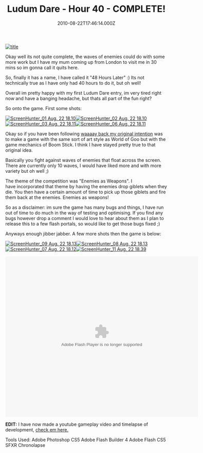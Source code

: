 ﻿---
coverImage: /images/fallback-post-header.png
date: "2010-08-22T17:46:14.000Z"
tags:
  - finished
  - flash
  - game
  - games
  - leiro
  - ludum
  - project
title: Ludum Dare - Hour 40 - COMPLETE!
oldUrl: /48-hours-later/ludum-dare-hour-40-complete
---

[![](https://www.mikecann.blog/wp-content/uploads/2010/08/title.png "title")](https://www.mikecann.blog/wp-content/uploads/2010/08/title.png)

Okay well its not quite complete, the waves of enemies could do with some more work but I have my mum coming up from London to visit me in 30 mins so im gonna call it quits here.

<!-- more -->

So, finally it has a name, I have called it "48 Hours Later" :) Its not technically true as I have only had 40 hours to do it, but oh well!

Overall im pretty happy with my first Ludum Dare entry, im very tired right now and have a banging headache, but thats all part of the fun right?

So onto the game. First some shots:

[![](https://www.mikecann.blog/wp-content/uploads/2010/08/ScreenHunter_01-Aug.-22-18.101-300x270.jpg "ScreenHunter_01 Aug. 22 18.10")](https://www.mikecann.blog/wp-content/uploads/2010/08/ScreenHunter_01-Aug.-22-18.101.jpg)[![](https://www.mikecann.blog/wp-content/uploads/2010/08/ScreenHunter_02-Aug.-22-18.10-300x269.jpg "ScreenHunter_02 Aug. 22 18.10")
](https://www.mikecann.blog/wp-content/uploads/2010/08/ScreenHunter_02-Aug.-22-18.10.jpg)[![](https://www.mikecann.blog/wp-content/uploads/2010/08/ScreenHunter_03-Aug.-22-18.111-300x273.jpg "ScreenHunter_03 Aug. 22 18.11")](https://www.mikecann.blog/wp-content/uploads/2010/08/ScreenHunter_03-Aug.-22-18.111.jpg)[![](https://www.mikecann.blog/wp-content/uploads/2010/08/ScreenHunter_06-Aug.-22-18.111-300x271.jpg "ScreenHunter_06 Aug. 22 18.11")](https://www.mikecann.blog/wp-content/uploads/2010/08/ScreenHunter_06-Aug.-22-18.111.jpg)

Okay so if you have been following [waaaay back my original intention](/posts/ludum-dare-hour-1/) was to make a game with the same sort of art style as World of Goo but with the game mechanics of Boom Stick. I think I have stayed pretty true to that original idea.

Basically you fight against waves of enemies that float across the screen. There are currently only 10 waves, I would have liked more and with more variety but oh well ;)

The theme of the competition was "Enemies as Weapons". I have incorporated that theme by having the enemies drop giblets when they die. You then have a certain amount of time to pick up those giblets and fire them back at the enemies. Enemies as weapons!

So as a disclaimer: im sure the game has many bugs and things, I have run out of time to do much in the way of testing and optimising. If you find any bugs however drop a comment I would love to hear about them as I plan to release this to a few flash portals, so would like to get those bugs fixed ;)

Anyways enough jibber jabber. A few more shots then the game is below:

[![](https://www.mikecann.blog/wp-content/uploads/2010/08/ScreenHunter_09-Aug.-22-18.13-300x211.jpg "ScreenHunter_09 Aug. 22 18.13")](https://www.mikecann.blog/wp-content/uploads/2010/08/ScreenHunter_09-Aug.-22-18.13.jpg)[![](https://www.mikecann.blog/wp-content/uploads/2010/08/ScreenHunter_08-Aug.-22-18.13-300x296.jpg "ScreenHunter_08 Aug. 22 18.13")
](https://www.mikecann.blog/wp-content/uploads/2010/08/ScreenHunter_08-Aug.-22-18.13.jpg)[![](https://www.mikecann.blog/wp-content/uploads/2010/08/ScreenHunter_07-Aug.-22-18.12-300x266.jpg "ScreenHunter_07 Aug. 22 18.12")](https://www.mikecann.blog/wp-content/uploads/2010/08/ScreenHunter_07-Aug.-22-18.12.jpg)[![](https://www.mikecann.blog/wp-content/uploads/2010/08/ScreenHunter_11-Aug.-22-18.39-300x244.jpg "ScreenHunter_11 Aug. 22 18.39")](https://www.mikecann.blog/wp-content/uploads/2010/08/ScreenHunter_11-Aug.-22-18.39.jpg)

<a name="thegame"></a>

<object style="width: 600px; height: 500px;" classid="clsid:d27cdb6e-ae6d-11cf-96b8-444553540000" width="600" height="500" codebase="https://download.macromedia.com/pub/shockwave/cabs/flash/swflash.cab#version=6,0,40,0"><param name="src" value="https://www.mikecann.blog/DumpingGround/ld/18/05/LudumDare18.swf" /><embed style="width: 600px; height: 500px;" type="application/x-shockwave-flash" width="600" height="500" src="https://www.mikecann.blog/DumpingGround/ld/18/05/LudumDare18.swf"></embed></object>

**EDIT:** I have now made a youtube gameplay video and timelapse of development, [check em here.](/posts/?p=1291)

Tools Used:
Adobe Photoshop CS5
Adobe Flash Builder 4
Adobe Flash CS5
SFXR
Chronolapse

